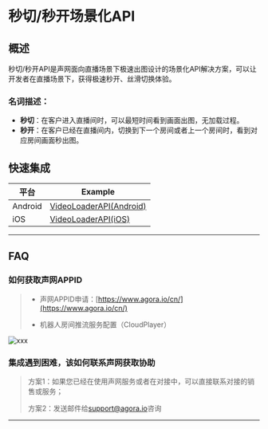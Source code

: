 # 秒切/秒开场景化API

## 概述

秒切/秒开API是声网面向直播场景下极速出图设计的场景化API解决方案，可以让开发者在直播场景下，获得极速秒开、丝滑切换体验。

### 名词描述：
- **秒切**：在客户进入直播间时，可以最短时间看到画面出图，无加载过程。
- **秒开**：在客户已经在直播间内，切换到下一个房间或者上一个房间时，看到对应房间画面秒出图。 

## 快速集成

| 平台     | Example                   |
|---------|------------------------|
| Android | [VideoLoaderAPI(Android)](Android) |
| iOS     | [VideoLoaderAPI(iOS)](iOS)   |

---

## FAQ

### 如何获取声网APPID

> - 声网APPID申请：[https://www.agora.io/cn/](https://www.agora.io/cn/)
>
> - 机器人房间推流服务配置（CloudPlayer）
> 
![xxx](https://accktvpic.oss-cn-beijing.aliyuncs.com/pic/github_readme/show/CloudPlayer.png)

### 集成遇到困难，该如何联系声网获取协助

> 方案1：如果您已经在使用声网服务或者在对接中，可以直接联系对接的销售或服务；
> 
> 方案2：发送邮件给[support@agora.io](mailto:support@agora.io)咨询

---
